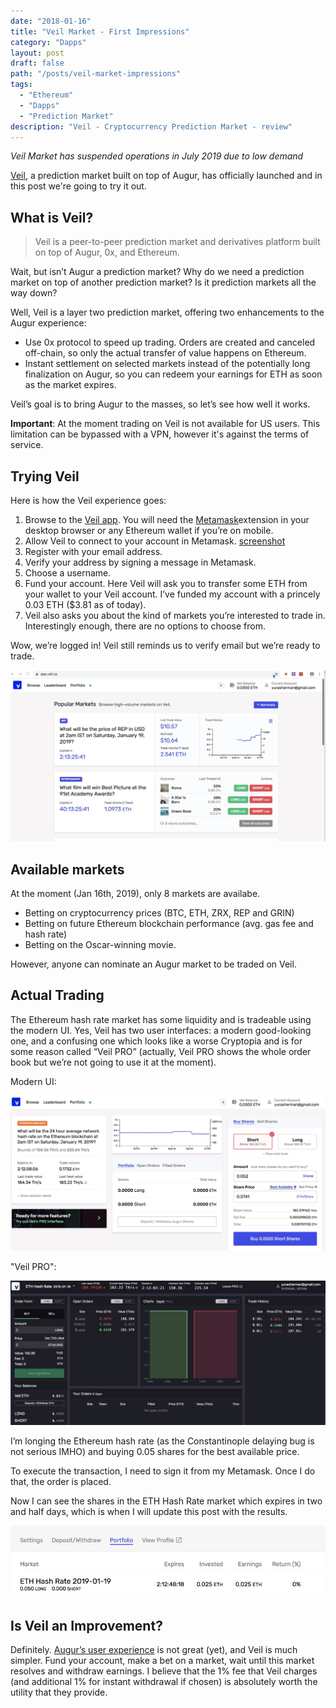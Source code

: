 ```yaml
---
date: "2018-01-16"
title: "Veil Market - First Impressions"
category: "Dapps"
layout: post
draft: false
path: "/posts/veil-market-impressions"
tags:
  - "Ethereum"
  - "Dapps"
  - "Prediction Market"
description: "Veil - Cryptocurrency Prediction Market - review"
---
```



_Veil Market has suspended operations in July 2019 due to low demand_

[Veil](https://veil.co/), a prediction market built on top of Augur,  has officially launched and in this post we're going to try it out.

## What is Veil?

> Veil is a peer-to-peer prediction market and derivatives platform built on top of Augur, 0x, and Ethereum.

Wait, but isn’t Augur a prediction market? Why do we need a prediction market on top of another prediction market? Is it prediction markets all the way down?

Well, Veil is a layer two prediction market, offering two enhancements to the Augur experience:
- Use 0x protocol to speed up trading. Orders are created and canceled off-chain, so only the actual transfer of value happens on Ethereum.
- Instant settlement on selected markets instead of the potentially long finalization on Augur, so you can redeem your earnings for ETH as soon as the market expires.

Veil’s goal is to bring Augur to the masses, so let’s see how well it works.

**Important**: At the moment trading on Veil is not available for US users. This limitation can be bypassed with a VPN, however it's against the terms of service.

## Trying Veil

Here is how the Veil experience goes:

1. Browse to the [Veil app](https://app.veil.co). You will need the [Metamask](https://metamask.io)extension in your desktop browser or any Ethereum wallet if you’re on mobile.
2. Allow Veil to connect to your account in Metamask. [screenshot](./metamask_connect.jpg)
3. Register with your email address.
4. Verify your address by signing a message in Metamask.
5. Choose a username.
6. Fund your account. Here Veil will ask you to transfer some ETH from your wallet to your Veil account. I’ve funded my account with a princely 0.03 ETH ($3.81 as of today).
7. Veil also asks you about the kind of markets you’re interested to trade in. Interestingly enough, there are no options to choose from.

Wow, we’re logged in! Veil still reminds us to verify email but we’re ready to trade.

![logged in](./veil_main.jpg)

## Available markets

At the moment (Jan 16th, 2019), only 8 markets are availabe. 
- Betting on cryptocurrency prices (BTC, ETH, ZRX, REP and GRIN)
- Betting on future Ethereum blockchain performance (avg. gas fee and hash rate)
- Betting on the Oscar-winning movie.

However, anyone can nominate an Augur market to be traded on Veil.

## Actual Trading

The Ethereum hash rate market has some liquidity and is tradeable using the modern UI. Yes, Veil has two user interfaces: a modern good-looking one, and a confusing one which looks like a worse Cryptopia and is for some reason called “Veil PRO” (actually, Veil PRO shows the whole order book but we’re not going to use it at the moment).

Modern UI:

![veil market - modern](./veil_market_ui.jpg)

"Veil PRO":

![veil pro](./veil_pro.jpg)


I’m longing the Ethereum hash rate (as the Constantinople delaying bug is not serious IMHO) and buying 0.05 shares for the best available price. 

To execute the transaction, I need to sign it from my Metamask. Once I do that, the order is placed.

Now I can see the shares in the ETH Hash Rate market which expires in two and half days, which is when I will update this post with the results.

![veil portfolio](./veil_portfolio.jpg)

## Is Veil an Improvement?

Definitely. [Augur’s user experience](https://www.augur.net) is not great (yet), and Veil is much simpler. Fund your account, make a bet on a market, wait until this market resolves and withdraw earnings. I believe that the 1% fee that Veil charges (and additional 1% for instant withdrawal if chosen) is absolutely worth the utility that they provide.

